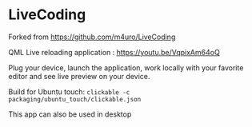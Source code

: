 # LiveCoding
Forked from https://github.com/m4uro/LiveCoding

QML Live reloading application : https://youtu.be/VqpixAm64oQ

Plug your device, launch the application, work locally with your favorite editor and see live preview on your device.

Build for Ubuntu touch:
`clickable -c packaging/ubuntu_touch/clickable.json`

This app can also be used in desktop
